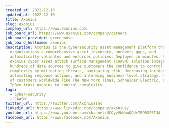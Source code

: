 ```yaml
---
created_at: 2022-12-10
updated_at: 2022-12-10
title: Axonius
slug: axonius
company_url: https://www.axonius.com
job_board_url: https://www.axonius.com/company/careers
job_board_provider: greenhouse
job_board_hostname: axonius
description: Axonius is the cybersecurity asset management platform that gives
  organizations a comprehensive asset inventory, uncovers gaps, and
  automatically validates and enforces policies. Deployed in minutes, the
  Axonius cyber asset attack surface management (CAASM) solution integrates with
  hundreds of data sources to give customers the confidence to control
  complexity by mitigating threats, navigating risk, decreasing incidents,
  automating response actions, and informing business-level strategy. Hundreds
  of customers worldwide like The New York Times, Schneider Electric, and AB
  InBev trust Axonius to control complexity. 
tags:
  - cyber-security
  - CAASM
twitter_url: https://twitter.com/AxoniusInc
linkedin_url: https://www.linkedin.com/company/axonius/
youtube_url: https://www.youtube.com/channel/UCQyvVbKwuQOUvTBORSZ5TJA
facebook_url: https://www.facebook.com/Axonius
---
```

